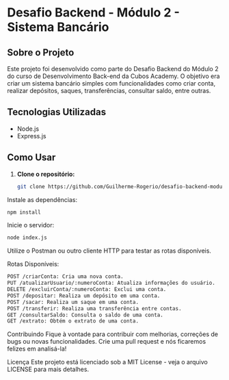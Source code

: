 # Desafio Backend - Módulo 2 - Sistema Bancário

## Sobre o Projeto

Este projeto foi desenvolvido como parte do Desafio Backend do Módulo 2 do curso de Desenvolvimento Back-end da Cubos Academy. O objetivo era criar um sistema bancário simples com funcionalidades como criar conta, realizar depósitos, saques, transferências, consultar saldo, entre outras.

## Tecnologias Utilizadas

- Node.js
- Express.js

## Como Usar

1. **Clone o repositório:**

   ```bash
   git clone https://github.com/Guilherme-Rogerio/desafio-backend-modulo-02-sistema-bancario-dbe-t03.git
Instale as dependências:

```bash
npm install
```
Inicie o servidor:

```bash
node index.js
```

Utilize o Postman ou outro cliente HTTP para testar as rotas disponíveis.

Rotas Disponíveis:
```bash
POST /criarConta: Cria uma nova conta.
PUT /atualizarUsuario/:numeroConta: Atualiza informações do usuário.
DELETE /excluirConta/:numeroConta: Exclui uma conta.
POST /depositar: Realiza um depósito em uma conta.
POST /sacar: Realiza um saque em uma conta.
POST /transferir: Realiza uma transferência entre contas.
GET /consultarSaldo: Consulta o saldo de uma conta.
GET /extrato: Obtém o extrato de uma conta.
```
Contribuindo
Fique à vontade para contribuir com melhorias, correções de bugs ou novas funcionalidades. Crie uma pull request e nós ficaremos felizes em analisá-la!

Licença
Este projeto está licenciado sob a MIT License - veja o arquivo LICENSE para mais detalhes.
